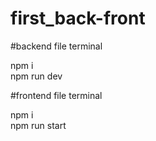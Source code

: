 # first_back-front

#backend file terminal
<div>npm i</div>
<div>npm run dev</div>

#frontend file terminal
<div>npm i</div>
<div>npm run start</div>

